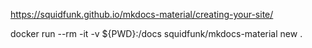 https://squidfunk.github.io/mkdocs-material/creating-your-site/


docker run --rm -it -v ${PWD}:/docs squidfunk/mkdocs-material new .